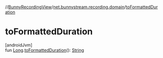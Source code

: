 //[BunnyRecordingView](../../index.md)/[net.bunnystream.recording.domain](index.md)/[toFormattedDuration](to-formatted-duration.md)

# toFormattedDuration

[androidJvm]\
fun [Long](https://kotlinlang.org/api/latest/jvm/stdlib/kotlin-stdlib/kotlin/-long/index.html).[toFormattedDuration](to-formatted-duration.md)(): [String](https://kotlinlang.org/api/latest/jvm/stdlib/kotlin-stdlib/kotlin/-string/index.html)
